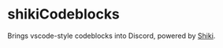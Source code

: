 # shikiCodeblocks

Brings vscode-style codeblocks into Discord, powered by [Shiki](https://shiki.style/).
